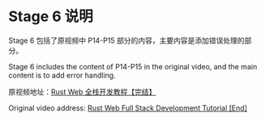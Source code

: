 # Stage 6 说明

Stage 6 包括了原视频中 P14-P15 部分的内容，主要内容是添加错误处理的部分。

Stage 6 includes the content of P14-P15 in the original video, and the main content is to add error handling.

原视频地址：[Rust Web 全栈开发教程【完结】](https://www.bilibili.com/video/BV1RP4y1G7KF/)

Original video address: [Rust Web Full Stack Development Tutorial [End]](https://www.bilibili.com/video/BV1RP4y1G7KF/)

